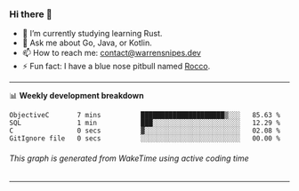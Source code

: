 ### Hi there 👋

- 🌱 I’m currently studying learning Rust.
- 💬 Ask me about Go, Java, or Kotlin.
- 📫 How to reach me: contact@warrensnipes.dev
- ⚡ Fun fact: I have a blue nose pitbull named [Rocco](https://i.imgur.com/iLsSCKu.jpg).

-------

📊 **Weekly development breakdown**
<!--START_SECTION:waka-->

```text
ObjectiveC       7 mins          █████████████████████▒░░░   85.63 %
SQL              1 min           ███░░░░░░░░░░░░░░░░░░░░░░   12.29 %
C                0 secs          ▓░░░░░░░░░░░░░░░░░░░░░░░░   02.08 %
GitIgnore file   0 secs          ░░░░░░░░░░░░░░░░░░░░░░░░░   00.00 %
```

<!--END_SECTION:waka-->
###### *This graph is generated from WakeTime using active coding time*
-------
